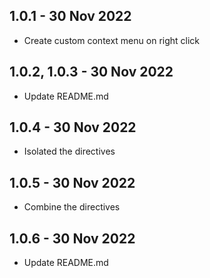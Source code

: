 ## 1.0.1 - 30 Nov 2022

- Create custom context menu on right click

## 1.0.2, 1.0.3 - 30 Nov 2022

- Update README.md

## 1.0.4 - 30 Nov 2022

- Isolated the directives

## 1.0.5 - 30 Nov 2022

- Combine the directives

## 1.0.6 - 30 Nov 2022

- Update README.md
